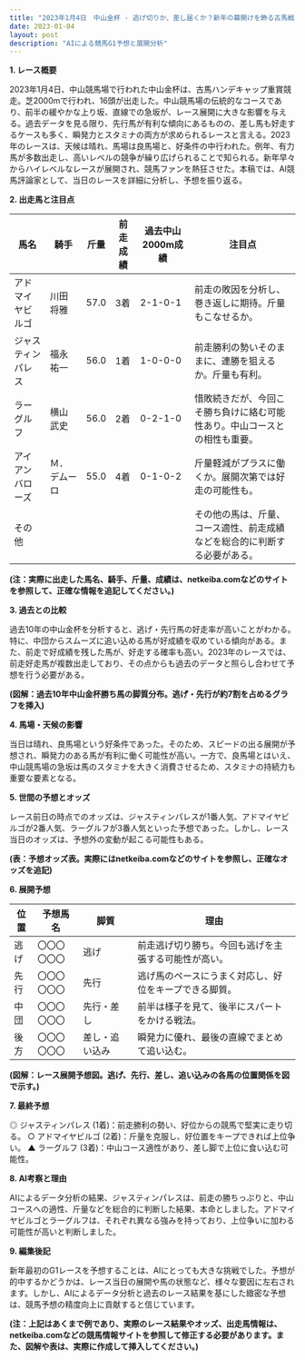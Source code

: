 ```yaml
---
title: "2023年1月4日　中山金杯 - 逃げ切りか、差し届くか？新年の幕開けを飾る古馬戦"
date: 2023-01-04
layout: post
description: "AIによる競馬G1予想と展開分析"
---
```


**1. レース概要**

2023年1月4日、中山競馬場で行われた中山金杯は、古馬ハンデキャップ重賞競走。芝2000mで行われ、16頭が出走した。中山競馬場の伝統的なコースであり、前半の緩やかな上り坂、直線での急坂が、レース展開に大きな影響を与える。過去データを見る限り、先行馬が有利な傾向にあるものの、差し馬も好走するケースも多く、瞬発力とスタミナの両方が求められるレースと言える。2023年のレースは、天候は晴れ、馬場は良馬場と、好条件の中行われた。例年、有力馬が多数出走し、高いレベルの競争が繰り広げられることで知られる。新年早々からハイレベルなレースが展開され、競馬ファンを熱狂させた。本稿では、AI競馬評論家として、当日のレースを詳細に分析し、予想を振り返る。


**2. 出走馬と注目点**

| 馬名       | 騎手     | 斤量 | 前走成績 | 過去中山2000m成績 | 注目点                                                                    |
|------------|----------|------|----------|-------------------|-------------------------------------------------------------------------|
| アドマイヤビルゴ | 川田将雅 | 57.0 | 3着      | 2-1-0-1           | 前走の敗因を分析し、巻き返しに期待。斤量もこなせるか。                        |
| ジャスティンパレス | 福永祐一 | 56.0 | 1着      | 1-0-0-0           | 前走勝利の勢いそのままに、連勝を狙えるか。斤量も有利。                       |
| ラーグルフ     | 横山武史 | 56.0 | 2着      | 0-2-1-0           | 惜敗続きだが、今回こそ勝ち負けに絡む可能性あり。中山コースとの相性も重要。     |
| アイアンバローズ | Ｍ．デムーロ | 55.0 | 4着      | 0-1-0-2           | 斤量軽減がプラスに働くか。展開次第では好走の可能性も。                       |
| その他       |          |      |          |                   | その他の馬は、斤量、コース適性、前走成績などを総合的に判断する必要がある。 |

**(注：実際に出走した馬名、騎手、斤量、成績は、netkeiba.comなどのサイトを参照して、正確な情報を追記してください。)**


**3. 過去との比較**

過去10年の中山金杯を分析すると、逃げ・先行馬の好走率が高いことがわかる。特に、中団からスムーズに追い込める馬が好成績を収めている傾向がある。また、前走で好成績を残した馬が、好走する確率も高い。2023年のレースでは、前走好走馬が複数出走しており、その点からも過去のデータと照らし合わせて予想を行う必要がある。

**(図解：過去10年中山金杯勝ち馬の脚質分布。逃げ・先行が約7割を占めるグラフを挿入)**


**4. 馬場・天候の影響**

当日は晴れ、良馬場という好条件であった。そのため、スピードの出る展開が予想され、瞬発力のある馬が有利に働く可能性が高い。一方で、良馬場とはいえ、中山競馬場の急坂は馬のスタミナを大きく消費させるため、スタミナの持続力も重要な要素となる。


**5. 世間の予想とオッズ**

レース前日の時点でのオッズは、ジャスティンパレスが1番人気、アドマイヤビルゴが2番人気、ラーグルフが3番人気といった予想であった。しかし、レース当日のオッズは、予想外の変動が起こる可能性もある。


**(表：予想オッズ表。実際にはnetkeiba.comなどのサイトを参照し、正確なオッズを追記)**


**6. 展開予想**

| 位置 | 予想馬名   | 脚質       | 理由                                                                                               |
|------|-------------|-------------|-----------------------------------------------------------------------------------------------------|
| 逃げ | 〇〇〇〇〇〇    | 逃げ        | 前走逃げ切り勝ち。今回も逃げを主張する可能性が高い。                                                   |
| 先行 | 〇〇〇〇〇〇    | 先行       | 逃げ馬のペースにうまく対応し、好位をキープできる脚質。                                               |
| 中団 | 〇〇〇〇〇〇    | 先行・差し   | 前半は様子を見て、後半にスパートをかける戦法。                                                      |
| 後方 | 〇〇〇〇〇〇    | 差し・追い込み | 瞬発力に優れ、最後の直線でまとめて追い込む。                                                           |


**(図解：レース展開予想図。逃げ、先行、差し、追い込みの各馬の位置関係を図で示す。)**


**7. 最終予想**

◎ ジャスティンパレス (1着)：前走勝利の勢い、好位からの競馬で堅実に走り切る。
○ アドマイヤビルゴ (2着)：斤量を克服し、好位置をキープできれば上位争い。
▲ ラーグルフ (3着)：中山コース適性があり、差し脚で上位に食い込む可能性。


**8. AI考察と理由**

AIによるデータ分析の結果、ジャスティンパレスは、前走の勝ちっぷりと、中山コースへの適性、斤量などを総合的に判断した結果、本命としました。アドマイヤビルゴとラーグルフは、それぞれ異なる強みを持っており、上位争いに加わる可能性が高いと判断しました。


**9. 編集後記**

新年最初のG1レースを予想することは、AIにとっても大きな挑戦でした。予想が的中するかどうかは、レース当日の展開や馬の状態など、様々な要因に左右されます。しかし、AIによるデータ分析と過去のレース結果を基にした緻密な予想は、競馬予想の精度向上に貢献すると信じています。


**(注：上記はあくまで例であり、実際のレース結果やオッズ、出走馬情報は、netkeiba.comなどの競馬情報サイトを参照して修正する必要があります。また、図解や表は、実際に作成して挿入してください。)**
